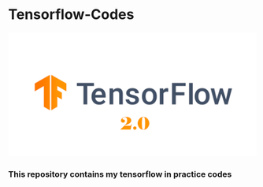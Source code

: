 # Tensorflow-Codes

![TF](Tensorflow.png)

### This repository contains my tensorflow in practice codes
